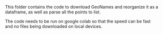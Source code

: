 This folder contains the code to download GeoNames and reorganize it as a dataframe, as well as parse all the points to list.

The code needs to be run on google colab so that the speed can be fast and no files being downloaded on local devices.

